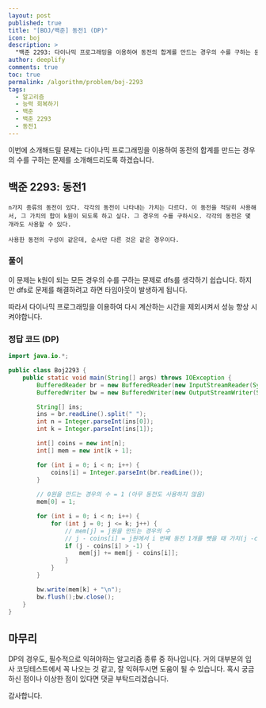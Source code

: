 ```yaml
---
layout: post
published: true
title: "[BOJ/백준] 동전1 (DP)"
icon: boj
description: >
  "백준 2293: 다이나믹 프로그래밍을 이용하여 동전의 합계를 만드는 경우의 수를 구하는 문제 풀이를 소개합니다."
author: deeplify
comments: true
toc: true
permalink: /algorithm/problem/boj-2293
tags:
  - 알고리즘
  - 능력 회복하기
  - 백준
  - 백준 2293
  - 동전1
---
```


이번에 소개해드릴 문제는 다이나믹 프로그래밍을 이용하여 동전의 합계를 만드는 경우의 수를 구하는 문제를 소개해드리도록 하겠습니다.

## 백준 2293: 동전1

```text
n가지 종류의 동전이 있다. 각각의 동전이 나타내는 가치는 다르다. 이 동전을 적당히 사용해서, 그 가치의 합이 k원이 되도록 하고 싶다. 그 경우의 수를 구하시오. 각각의 동전은 몇 개라도 사용할 수 있다.

사용한 동전의 구성이 같은데, 순서만 다른 것은 같은 경우이다.
```

### 풀이

이 문제는 k원이 되는 모든 경우의 수를 구하는 문제로 dfs를 생각하기 쉽습니다. 하지만 dfs로 문제를 해결하려고 하면 타임아웃이 발생하게 됩니다.

따라서 다이나믹 프로그래밍을 이용하여 다시 계산하는 시간을 제외시켜서 성능 향상 시켜야합니다.

### 정답 코드 (DP)

```java
import java.io.*;

public class Boj2293 {
    public static void main(String[] args) throws IOException {
        BufferedReader br = new BufferedReader(new InputStreamReader(System.in));
        BufferedWriter bw = new BufferedWriter(new OutputStreamWriter(System.out));

        String[] ins;
        ins = br.readLine().split(" ");
        int n = Integer.parseInt(ins[0]);
        int k = Integer.parseInt(ins[1]);

        int[] coins = new int[n];
        int[] mem = new int[k + 1];

        for (int i = 0; i < n; i++) {
            coins[i] = Integer.parseInt(br.readLine());
        }
        
        // 0원을 만드는 경우의 수 = 1 (아무 동전도 사용하지 않음)
        mem[0] = 1;

        for (int i = 0; i < n; i++) {
            for (int j = 0; j <= k; j++) {
                // mem[j] = j원을 만드는 경우의 수
                // j - coins[i] = j원에서 i 번째 동전 1개를 뺏을 때 가치(j -coins[i]원)를 만든 경우의 수
                if (j - coins[i] > -1) {
                    mem[j] += mem[j - coins[i]];
                }
            }
        }

        bw.write(mem[k] + "\n");
        bw.flush();bw.close();
    }
}
```

## 마무리

DP의 경우도, 필수적으로 익혀야하는 알고리즘 종류 중 하나입니다. 거의 대부분의 입사 코딩테스트에서 꼭 나오는 것 같고, 잘 익혀두시면 도움이 될 수 있습니다. 혹시 궁금하신 점이나 이상한 점이 있다면 댓글 부탁드리겠습니다.

감사합니다.
